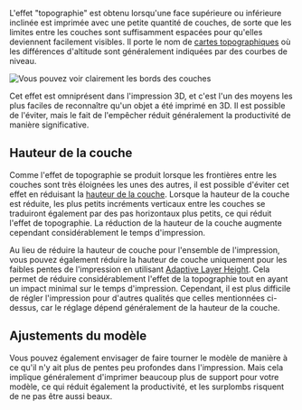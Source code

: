 L'effet "topographie" est obtenu lorsqu'une face supérieure ou inférieure inclinée est imprimée avec une petite quantité de couches, de sorte que les limites entre les couches sont suffisamment espacées pour qu'elles deviennent facilement visibles. Il porte le nom de [cartes topographiques](https://en.wikipedia.org/wiki/Topographic_maps) où les différences d'altitude sont généralement indiquées par des courbes de niveau.

![Vous pouvez voir clairement les bords des couches](../../../articles/images/topography.jpg)

Cet effet est omniprésent dans l'impression 3D, et c'est l'un des moyens les plus faciles de reconnaître qu'un objet a été imprimé en 3D. Il est possible de l'éviter, mais le fait de l'empêcher réduit généralement la productivité de manière significative.

Hauteur de la couche
----
Comme l'effet de topographie se produit lorsque les frontières entre les couches sont très éloignées les unes des autres, il est possible d'éviter cet effet en réduisant la [hauteur de la couche](../resolution/layer_height.md). Lorsque la hauteur de la couche est réduite, les plus petits incréments verticaux entre les couches se traduiront également par des pas horizontaux plus petits, ce qui réduit l'effet de topographie. La réduction de la hauteur de la couche augmente cependant considérablement le temps d'impression.

Au lieu de réduire la hauteur de couche pour l'ensemble de l'impression, vous pouvez également réduire la hauteur de couche uniquement pour les faibles pentes de l'impression en utilisant [Adaptive Layer Height](../experimental/adaptive_layer_height_enabled.md). Cela permet de réduire considérablement l'effet de la topographie tout en ayant un impact minimal sur le temps d'impression. Cependant, il est plus difficile de régler l'impression pour d'autres qualités que celles mentionnées ci-dessus, car le réglage dépend généralement de la hauteur de la couche.

Ajustements du modèle
----
Vous pouvez également envisager de faire tourner le modèle de manière à ce qu'il n'y ait plus de pentes peu profondes dans l'impression. Mais cela implique généralement d'imprimer beaucoup plus de support pour votre modèle, ce qui réduit également la productivité, et les surplombs risquent de ne pas être aussi beaux.
